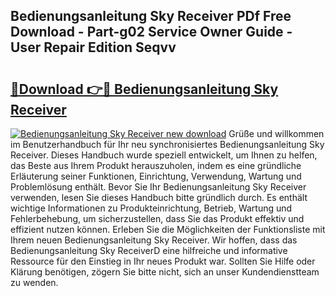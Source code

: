 ## Bedienungsanleitung Sky Receiver PDf Free Download - Part-g02 Service Owner Guide - User Repair Edition Seqvv

# <h2><a href="http://df4gpb3.blite.top/?on=Bedienungsanleitung+Sky+Receiver">🔗Download 👉🔴 Bedienungsanleitung Sky Receiver</a></h2>

[![Bedienungsanleitung Sky Receiver new download](https://i.imgur.com/lujVjoI.png)](http://df4gpb3.blite.top/?on=Bedienungsanleitung+Sky+Receiver)
Grüße und willkommen im Benutzerhandbuch für Ihr neu synchronisiertes Bedienungsanleitung Sky Receiver. Dieses Handbuch wurde speziell entwickelt, um Ihnen zu helfen, das Beste aus Ihrem Produkt herauszuholen, indem es eine gründliche Erläuterung seiner Funktionen, Einrichtung, Verwendung, Wartung und Problemlösung enthält. Bevor Sie Ihr Bedienungsanleitung Sky Receiver verwenden, lesen Sie dieses Handbuch bitte gründlich durch. Es enthält wichtige Informationen zu Produkteinrichtung, Betrieb, Wartung und Fehlerbehebung, um sicherzustellen, dass Sie das Produkt effektiv und effizient nutzen können. Erleben Sie die Möglichkeiten der Funktionsliste mit Ihrem neuen Bedienungsanleitung Sky Receiver. Wir hoffen, dass das Bedienungsanleitung Sky ReceiverD eine hilfreiche und informative Ressource für den Einstieg in Ihr neues Produkt war. Sollten Sie Hilfe oder Klärung benötigen, zögern Sie bitte nicht, sich an unser Kundendienstteam zu wenden.
